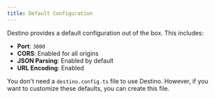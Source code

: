 ```yaml
---
title: Default Configuration
---
```


Destino provides a default configuration out of the box. This includes:

- **Port**: `3000`
- **CORS**: Enabled for all origins
- **JSON Parsing**: Enabled by default
- **URL Encoding**: Enabled

You don't need a `destino.config.ts` file to use Destino. However, if you want to customize these defaults, you can create this file.
